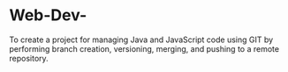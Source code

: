 # Web-Dev-
To create a project for managing Java and JavaScript code using GIT by performing branch creation, versioning, merging, and pushing to a remote repository.
